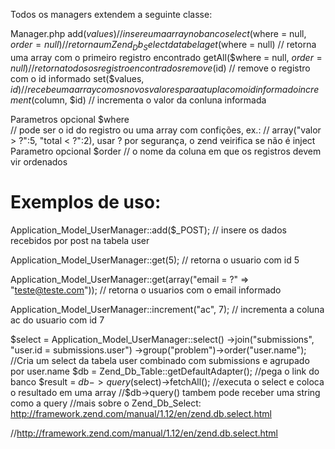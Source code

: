 Todos os managers extendem a seguinte classe:

Manager.php
  add($values)                            // insere uma array no banco
  select($where = null, $order = null)    // retorna um Zend_Db_Select da tabela
  get($where = null)                      // retorna uma array com o primeiro registro encontrado
  getAll($where = null, $order = null)    // retorna todos os registro encontrados
	remove($id)                             // remove o registro com o id informado
  set($values, $id)                       // recebe uma array com os novos valores para a tupla com o id informado
	increment($column, $id)                 // incrementa o valor da conluna informada
	
Parametros opcional $where                                  
  // pode ser o id do registro ou uma array com confições, ex.:
  // array("valor > ?":5, "total < ?":2), usar ? por segurança, o zend veirifica se não é inject
Parametro opcional $order
  // o nome da coluna em que os registros devem vir ordenados

Exemplos de uso:
=========

Application_Model_UserManager::add($_POST);
// insere os dados recebidos por post na tabela user

Application_Model_UserManager::get(5); 
// retorna o usuario com id 5

Application_Model_UserManager::get(array("email = ?" => "teste@teste.com"));
// retorna o usuarios com o email informado

Application_Model_UserManager::increment("ac", 7);
// incrementa a coluna ac do usuario com id 7

$select = Application_Model_UserManager::select()
          ->join("submissions", "user.id = submissions.user")
          ->group("problem")->order("user.name");
//Cria um select da tabela user combinado com submissions e agrupado por user.name
$db = Zend_Db_Table::getDefaultAdapter(); 
//pega o link do banco
$result = $db->query($select)->fetchAll(); 
//executa o select e coloca o resultado em uma array
//$db->query() tambem pode receber uma string como a query
//mais sobre o Zend_Db_Select: http://framework.zend.com/manual/1.12/en/zend.db.select.html





//http://framework.zend.com/manual/1.12/en/zend.db.select.html
